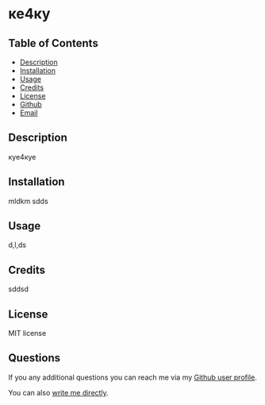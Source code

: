 # ке4ку

## Table of Contents
- [Description](#Description)
- [Installation](#Installation)
- [Usage](#Usage)
- [Credits](#Credits)
- [License](#License)
- [Github](#Github)
- [Email](#Email)


## Description
куе4куе

## Installation
mldkm
sdds



## Usage
d,l,ds



## Credits
sddsd



## License
MIT license

## Questions

If you any additional questions you can reach me via my [Github user profile](https://www.github.com/wdwd).

You can also [write me directly](mailto:wdwd).
